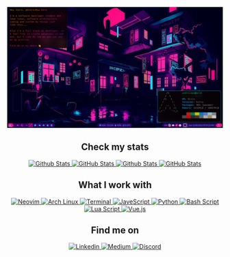 <img src=".assents/background.png">

<div align="center">
  <h2>Check my stats</h2>
  <a href="https://github.com/AndresMpa#gh-dark-mode-only">
    <img height="180em" alt="Github Stats" src="https://github-readme-stats.vercel.app/api?username=AndresMpa&hide_border=true&count_private=true&show_icons=true&theme=radical&include_all_commits=true#gh-dark-mode-only" />
  </a>
  <a href="https://github.com/AndresMpa#gh-dark-mode-only">
    <img height="180em" alt="GitHub Stats" src="https://github-readme-stats.vercel.app/api/top-langs?username=AndresMpa&show_icons=true&locale=en&layout=compact&hide_border=true&theme=radical&hide=jupyter%20%notebook&langs_count=6#gh-dark-mode-only" />
  </a>

  <a href="https://github.com/AndresMpa#gh-light-mode-only">
    <img height="180em" alt="Github Stats" src="https://github-readme-stats.vercel.app/api?username=AndresMpa&hide_border=false&count_private=true&show_icons=true&theme=graywhite&include_all_commits=true#gh-light-mode-only" />
  </a>
  <a href="https://github.com/AndresMpa#gh-light-mode-only">
    <img height="180em" alt="GitHub Stats" src="https://github-readme-stats.vercel.app/api/top-langs?username=AndresMpa&show_icons=true&locale=en&layout=compact&hide_border=false&theme=graywhite&hide=jupyter%20%notebook&langs_count=6#gh-light-mode-only" />
  </a>
</div>


<div align="center">
  <h2 style="text-align: center;">What I work with</h2>
  <p>
    <a href="https://github.com/AndresMpa">
      <img
        src="https://img.shields.io/badge/-Linux-black?style=for-the-badge&logo=Linux"
        alt="Neovim"
      />
    </a>
    <a href="https://github.com/AndresMpa">
      <img
        src="https://img.shields.io/badge/Arch%20Linux-darkblue?style=for-the-badge&logo=Arch%20Linux"
        alt="Arch Linux"
      />
    </a>
    <a href="https://github.com/AndresMpa">
      <img
        src="https://img.shields.io/badge/-Terminal-black?style=for-the-badge&logo=iTerm2"
        alt="Terminal"
      />
    </a>
    <a href="https://github.com/AndresMpa">
      <img
        src="https://img.shields.io/badge/-javascript-white?style=for-the-badge&logo=javascript"
        alt="JaveScript"
      />
    </a>
    <a href="https://github.com/AndresMpa">
      <img
           src="https://img.shields.io/badge/-python-yellow?style=for-the-badge&logo=python"
        alt="Python"
      />
    </a>
    <a href="https://github.com/AndresMpa">
      <img
        src="https://img.shields.io/badge/-bash-black?style=for-the-badge&logo=GNU%20Bash"
        alt="Bash Script"
      />
    </a>
    <a href="https://github.com/AndresMpa">
      <img
        src="https://img.shields.io/badge/-lua-purple?style=for-the-badge&logo=lua"
        alt="Lua Script"
      />
    </a>
    <a href="https://github.com/AndresMpa">
      <img
        src="https://img.shields.io/badge/-vue-darkgreen?style=for-the-badge&logo=Vue.js"
        alt="Vue.js"
      />
    </a>
  </p>
</div>

<div align="center">
  <h2>Find me on</h2>
  <p>
    <a href="https://www.linkedin.com/in/andres-m-prieto/?locale=en_US">
      <img src="https://img.shields.io/badge/-linkedin-blue?style=for-the-badge&logo=linkedin" alt="Linkedin">
    </a>
    <a href="https://andresprieto-25116.medium.com/">
      <img src="https://img.shields.io/badge/-medium-black?style=for-the-badge&logo=medium" alt="Medium">
    </a>
    <a href="TheDreamerKing#0141">
      <img src="https://img.shields.io/badge/-discord-darkgray?style=for-the-badge&logo=discord" alt="Discord">
    </a>
  </p>
</div>

